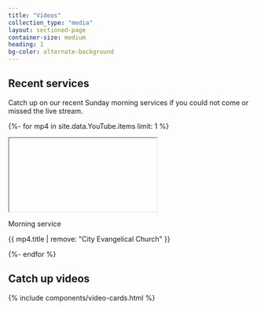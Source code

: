 ```yaml
---
title: "Videos"
collection_type: "media"
layout: sectioned-page
container-size: medium
heading: 1
bg-color: alternate-background
---
```


## Recent services

Catch up on our recent Sunday morning services if you could not come or missed the live stream.

{%- for mp4 in site.data.YouTube.items limit: 1 %}
<div class="flex-row">
  <div class="flex-tiny ty-half">
    <div class="icontain">
      <iframe class="lozad" 
              title="City Evangelical Church morning service {{ mp4.title | remove: "City Evangelical Church" }}" 
              data-src="https://www.youtube-nocookie.com/embed/{{ mp4.guid | remove: "yt:video:" }}" allowfullscreen>
      </iframe>
    </div>
  </div>
  <div class="flex-tiny ty-half">
    <p>Morning service</p>
    <p>{{ mp4.title | remove: "City Evangelical Church" }}</p>
  </div>
</div>
{%- endfor %}

## Catch up videos

{% include components/video-cards.html %}
